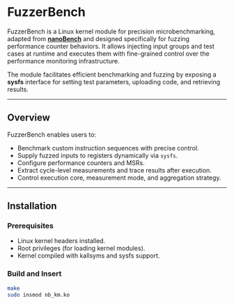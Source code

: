 # FuzzerBench

FuzzerBench is a Linux kernel module for precision microbenchmarking, adapted from [**nanoBench**](https://github.com/andreas-abel/nanoBench) and designed specifically for fuzzing performance counter behaviors. It allows injecting input groups and test cases at runtime and executes them with fine-grained control over the performance monitoring infrastructure.

The module facilitates efficient benchmarking and fuzzing by exposing a **sysfs** interface for setting test parameters, uploading code, and retrieving results.

---

## Overview

FuzzerBench enables users to:
- Benchmark custom instruction sequences with precise control.
- Supply fuzzed inputs to registers dynamically via `sysfs`.
- Configure performance counters and MSRs.
- Extract cycle-level measurements and trace results after execution.
- Control execution core, measurement mode, and aggregation strategy.

---

## Installation

### Prerequisites
- Linux kernel headers installed.
- Root privileges (for loading kernel modules).
- Kernel compiled with kallsyms and sysfs support.

### Build and Insert

```bash
make
sudo insmod nb_km.ko
